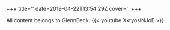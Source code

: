 +++
title=''
date=2019-04-22T13:54:29Z
cover=''
+++

All content belongs to GlennBeck.
{{< youtube XktyoslNJoE >}}
